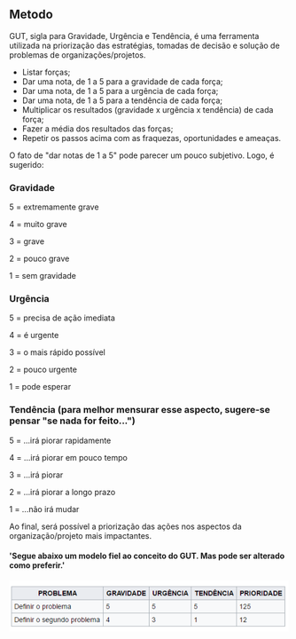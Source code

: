 ## Metodo

GUT, sigla para Gravidade, Urgência e Tendência, é uma ferramenta utilizada na priorização das estratégias, tomadas de decisão e solução de problemas de organizações/projetos.

* Listar forças;
* Dar uma nota, de 1 a 5 para a gravidade de cada força;
* Dar uma nota, de 1 a 5 para a urgência de cada força;
* Dar uma nota, de 1 a 5 para a tendência de cada força;
* Multiplicar os resultados (gravidade x urgência x tendência) de cada força;
* Fazer a média dos resultados das forças;
* Repetir os passos acima com as fraquezas, oportunidades e ameaças.

O fato de "dar notas de 1 a 5" pode parecer um pouco subjetivo. Logo, é sugerido:

### Gravidade
5 = extremamente grave

4 = muito grave

3 = grave

2 = pouco grave

1 = sem gravidade

### Urgência
5 = precisa de ação imediata

4 = é urgente

3 = o mais rápido possível

2 = pouco urgente

1 = pode esperar

### Tendência (para melhor mensurar esse aspecto, sugere-se pensar "se nada for feito...")
5 = ...irá piorar rapidamente

4 = ...irá piorar em pouco tempo

3 = ...irá piorar

2 = ...irá piorar a longo prazo

1 = ...não irá mudar

Ao final, será possível a priorização das ações nos aspectos da organização/projeto mais impactantes.

#### 'Segue abaixo um modelo fiel ao conceito do GUT. Mas pode ser alterado como preferir.'

![gut](https://github.com/Thaigo/gut/blob/master/public/gut.png)


